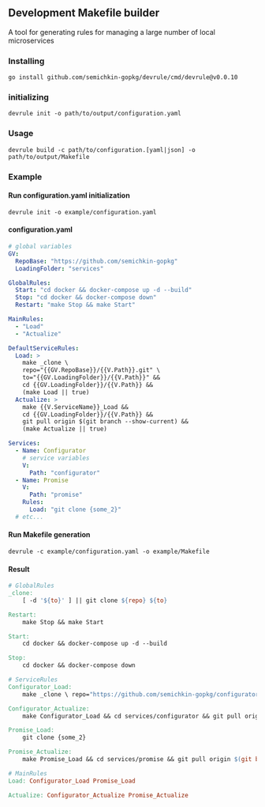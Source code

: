 ## Development Makefile builder
A tool for generating rules for managing a large number of local microservices

### Installing
`go install github.com/semichkin-gopkg/devrule/cmd/devrule@v0.0.10`

### initializing
`devrule init -o path/to/output/configuration.yaml`

### Usage
`devrule build -c path/to/configuration.[yaml|json] -o path/to/output/Makefile`

### Example

#### Run configuration.yaml initialization
`devrule init -o example/configuration.yaml`

#### configuration.yaml
```yaml
# global variables
GV:
  RepoBase: "https://github.com/semichkin-gopkg"
  LoadingFolder: "services"

GlobalRules:
  Start: "cd docker && docker-compose up -d --build"
  Stop: "cd docker && docker-compose down"
  Restart: "make Stop && make Start"

MainRules:
  - "Load"
  - "Actualize"

DefaultServiceRules:
  Load: >
    make _clone \
    repo="{{GV.RepoBase}}/{{V.Path}}.git" \
    to="{{GV.LoadingFolder}}/{{V.Path}}" &&
    cd {{GV.LoadingFolder}}/{{V.Path}} &&
    (make Load || true)
  Actualize: >
    make {{V.ServiceName}}_Load &&
    cd {{GV.LoadingFolder}}/{{V.Path}} &&
    git pull origin $(git branch --show-current) &&
    (make Actualize || true)

Services:
  - Name: Configurator
    # service variables
    V:
      Path: "configurator"
  - Name: Promise
    V:
      Path: "promise"
    Rules:
      Load: "git clone {some_2}"
  # etc...
```

#### Run Makefile generation
`devrule -c example/configuration.yaml -o example/Makefile`

#### Result
```makefile
# GlobalRules
_clone: 
	[ -d '${to}' ] || git clone ${repo} ${to}

Restart: 
	make Stop && make Start

Start: 
	cd docker && docker-compose up -d --build

Stop: 
	cd docker && docker-compose down

# ServiceRules
Configurator_Load: 
	make _clone \ repo="https://github.com/semichkin-gopkg/configurator.git" \ to="services/configurator" && cd services/configurator && (make Load || true)

Configurator_Actualize: 
	make Configurator_Load && cd services/configurator && git pull origin $(git branch --show-current) && (make Actualize || true)

Promise_Load: 
	git clone {some_2}

Promise_Actualize: 
	make Promise_Load && cd services/promise && git pull origin $(git branch --show-current) && (make Actualize || true)

# MainRules
Load: Configurator_Load Promise_Load

Actualize: Configurator_Actualize Promise_Actualize
```
